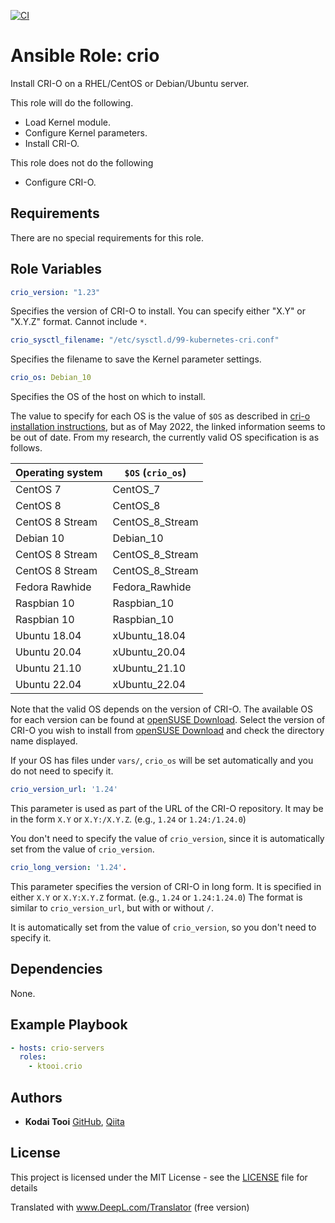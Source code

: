 [![CI](https://github.com/ktooi/ansible-role-crio/workflows/CI/badge.svg)](https://github.com/ktooi/ansible-role-crio/actions?query=workflow%3ACI+branch%3Amain)

# Ansible Role: crio

Install CRI-O on a RHEL/CentOS or Debian/Ubuntu server.

This role will do the following.

* Load Kernel module.
* Configure Kernel parameters.
* Install CRI-O.

This role does not do the following

* Configure CRI-O.

## Requirements

There are no special requirements for this role.

## Role Variables

```yaml
crio_version: "1.23"
````

Specifies the version of CRI-O to install.
You can specify either "X.Y" or "X.Y.Z" format.
Cannot include `*`.

```yaml
crio_sysctl_filename: "/etc/sysctl.d/99-kubernetes-cri.conf"
```

Specifies the filename to save the Kernel parameter settings.

```yaml
crio_os: Debian_10
````

Specifies the OS of the host on which to install.

The value to specify for each OS is the value of `$OS` as described in [cri-o installation instructions](https://cri-o.io/), but as of May 2022, the linked information seems to be out of date.
From my research, the currently valid OS specification is as follows.

|Operating system|`$OS` (`crio_os`)|
|---|---|
|CentOS 7|CentOS_7|
|CentOS 8|CentOS_8|
|CentOS 8 Stream|CentOS_8_Stream|
|Debian 10|Debian_10|
|CentOS 8 Stream|CentOS_8_Stream|CentOS 10|Debian_10|Debian 11|Debian_11|
|CentOS 8 Stream|CentOS_8_Stream|Debian 10|Debian_10|Debian 11|Debian_11|
|Fedora Rawhide|Fedora_Rawhide|
|Raspbian 10|Raspbian_10|
|Raspbian 10|Raspbian_10||Raspbian 11|Raspbian_11|
|Ubuntu 18.04|xUbuntu_18.04|
|Ubuntu 20.04|xUbuntu_20.04|
|Ubuntu 21.10|xUbuntu_21.10|
|Ubuntu 22.04|xUbuntu_22.04|

Note that the valid OS depends on the version of CRI-O. The available OS for each version can be found at [openSUSE Download](https://download.opensuse.org/repositories/devel:/kubic:/libcontainers:/stable:/cri-o:/).
Select the version of CRI-O you wish to install from [openSUSE Download](https://download.opensuse.org/repositories/devel:/kubic:/libcontainers:/stable:/cri-o:/) and check the directory name displayed.

If your OS has files under `vars/`, `crio_os` will be set automatically and you do not need to specify it.

```yaml
crio_version_url: '1.24'
```

This parameter is used as part of the URL of the CRI-O repository.
It may be in the form ``X.Y`` or ``X.Y:/X.Y.Z``. (e.g., `1.24` or `1.24:/1.24.0`)

You don't need to specify the value of `crio_version`, since it is automatically set from the value of `crio_version`.

```yaml
crio_long_version: '1.24'.
```

This parameter specifies the version of CRI-O in long form.
It is specified in either `X.Y` or `X.Y:X.Y.Z` format. (e.g., `1.24` or `1.24:1.24.0`)
The format is similar to `crio_version_url`, but with or without `/`.

It is automatically set from the value of `crio_version`, so you don't need to specify it.

## Dependencies

None.

## Example Playbook

```yaml
- hosts: crio-servers
  roles:
    - ktooi.crio
````

## Authors

* **Kodai Tooi** [GitHub](https://github.com/ktooi), [Qiita](https://qiita.com/ktooi)

## License

This project is licensed under the MIT License - see the [LICENSE](LICENSE) file for details


Translated with www.DeepL.com/Translator (free version)
